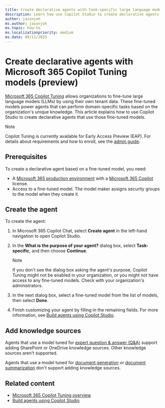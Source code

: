 ```yaml
---
title: Create declarative agents with task-specific large language models tuned with Microsoft 365 Copilot Tuning (preview)
description: Learn how use Copilot Studio to create declarative agents that use task-specific large language models (LLMs) tuned with Microsoft 365 Copilot Tuning.
author: jasonjoh
ms.author: jasonjoh
ms.topic: how-to
ms.localizationpriority: medium
ms.date: 09/11/2025
---
```


# Create declarative agents with Microsoft 365 Copilot Tuning models (preview)

[Microsoft 365 Copilot Tuning](/copilot/microsoft-365/copilot-tuning-overview) allows organizations to fine-tune large language models (LLMs) by using their own tenant data. These fine-tuned models power agents that can perform domain-specific tasks based on the organization's unique knowledge. This article explains how to use Copilot Studio to create declarative agents that use those fine-tuned models.

> [!NOTE]
> Copilot Tuning is currently available for Early Access Preview (EAP). For details about requirements and how to enroll, see the [admin guide](/copilot/microsoft-365/copilot-tuning-admin-guide).

## Prerequisites

To create a declarative agent based on a fine-tuned model, you need:

- A [Microsoft 365 production environment](/copilot/microsoft-365/microsoft-365-copilot-overview#availability) with a [Microsoft 365 Copilot](https://www.microsoft.com/microsoft-365/copilot/enterprise#FAQ) license.
- Access to a fine-tuned model. The model maker assigns security groups to the model when they create it.

## Create the agent

To create the agent:

1. In Microsoft 365 Copilot Chat, select **Create agent** in the left-hand navigation to open Copilot Studio.

1. In the **What is the purpose of your agent?** dialog box, select **Task-specific**, and then choose **Continue**.

    > [!NOTE]
    > If you don't see the dialog box asking the agent's purpose, Copilot Tuning might not be enabled in your organization, or you might not have access to any fine-tuned models. Check with your organization's administrators.

1. In the next dialog box, select a fine-tuned model from the list of models, then select **Done**.

1. Finish customizing your agent by filling in the remaining fields. For more information, see [Build agents using Copilot Studio](copilot-studio-lite-build.md).

## Add knowledge sources

Agents that use a model tuned for [expert question & answer (Q&A)](/copilot/microsoft-365/copilot-tuning-expert-qa) support adding SharePoint or OneDrive knowledge sources. Other knowledge sources aren't supported.

Agents that use a model tuned for [document generation](/copilot/microsoft-365/copilot-tuning-doc-generation) or [document summarization](/copilot/microsoft-365/copilot-tuning-summarization) don't support adding knowledge sources.

## Related content

- [Microsoft 365 Copilot Tuning overview](/copilot/microsoft-365/copilot-tuning-overview)
- [Build agents using Copilot Studio](copilot-studio-lite-build.md)
